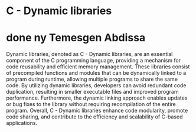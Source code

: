 # C - Dynamic libraries
# done ny Temesgen Abdissa

Dynamic libraries, denoted as C - Dynamic libraries, are an essential component of the C programming language, providing a mechanism for code reusability and efficient memory management. These libraries consist of precompiled functions and modules that can be dynamically linked to a program during runtime, allowing multiple programs to share the same code. By utilizing dynamic libraries, developers can avoid redundant code duplication, resulting in smaller executable files and improved program performance. Furthermore, the dynamic linking approach enables updates or bug fixes to the library without requiring recompilation of the entire program. Overall, C - Dynamic libraries enhance code modularity, promote code sharing, and contribute to the efficiency and scalability of C-based applications.

